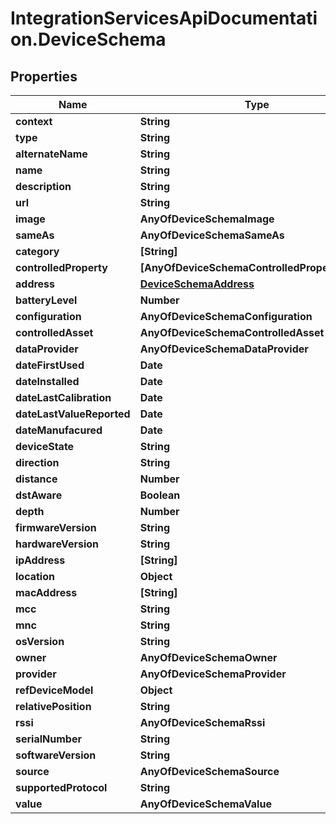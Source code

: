 # IntegrationServicesApiDocumentation.DeviceSchema

## Properties
Name | Type | Description | Notes
------------ | ------------- | ------------- | -------------
**context** | **String** |  | [optional] 
**type** | **String** |  | [optional] 
**alternateName** | **String** |  | [optional] 
**name** | **String** |  | [optional] 
**description** | **String** |  | [optional] 
**url** | **String** |  | [optional] 
**image** | **AnyOfDeviceSchemaImage** |  | [optional] 
**sameAs** | **AnyOfDeviceSchemaSameAs** |  | [optional] 
**category** | **[String]** |  | 
**controlledProperty** | **[AnyOfDeviceSchemaControlledPropertyItems]** |  | 
**address** | [**DeviceSchemaAddress**](DeviceSchemaAddress.md) |  | [optional] 
**batteryLevel** | **Number** |  | [optional] 
**configuration** | **AnyOfDeviceSchemaConfiguration** |  | [optional] 
**controlledAsset** | **AnyOfDeviceSchemaControlledAsset** |  | [optional] 
**dataProvider** | **AnyOfDeviceSchemaDataProvider** |  | [optional] 
**dateFirstUsed** | **Date** |  | [optional] 
**dateInstalled** | **Date** |  | [optional] 
**dateLastCalibration** | **Date** |  | [optional] 
**dateLastValueReported** | **Date** |  | [optional] 
**dateManufacured** | **Date** |  | [optional] 
**deviceState** | **String** |  | [optional] 
**direction** | **String** |  | [optional] 
**distance** | **Number** |  | [optional] 
**dstAware** | **Boolean** |  | [optional] 
**depth** | **Number** |  | [optional] 
**firmwareVersion** | **String** |  | [optional] 
**hardwareVersion** | **String** |  | [optional] 
**ipAddress** | **[String]** |  | [optional] 
**location** | **Object** |  | [optional] 
**macAddress** | **[String]** |  | [optional] 
**mcc** | **String** |  | [optional] 
**mnc** | **String** |  | [optional] 
**osVersion** | **String** |  | [optional] 
**owner** | **AnyOfDeviceSchemaOwner** |  | [optional] 
**provider** | **AnyOfDeviceSchemaProvider** |  | [optional] 
**refDeviceModel** | **Object** |  | [optional] 
**relativePosition** | **String** |  | [optional] 
**rssi** | **AnyOfDeviceSchemaRssi** |  | [optional] 
**serialNumber** | **String** |  | [optional] 
**softwareVersion** | **String** |  | [optional] 
**source** | **AnyOfDeviceSchemaSource** |  | [optional] 
**supportedProtocol** | **String** |  | [optional] 
**value** | **AnyOfDeviceSchemaValue** |  | [optional] 
